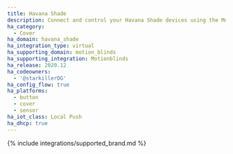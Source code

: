 ```yaml
---
title: Havana Shade
description: Connect and control your Havana Shade devices using the Motionblinds integration
ha_category:
  - Cover
ha_domain: havana_shade
ha_integration_type: virtual
ha_supporting_domain: motion_blinds
ha_supporting_integration: Motionblinds
ha_release: 2020.12
ha_codeowners:
  - '@starkillerOG'
ha_config_flow: true
ha_platforms:
  - button
  - cover
  - sensor
ha_iot_class: Local Push
ha_dhcp: true
---
```


{% include integrations/supported_brand.md %}
